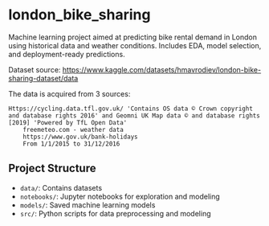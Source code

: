# london_bike_sharing
Machine learning project aimed at predicting bike rental demand in London using historical data and weather conditions. Includes EDA, model selection, and deployment-ready predictions.

Dataset source: https://www.kaggle.com/datasets/hmavrodiev/london-bike-sharing-dataset/data

The data is acquired from 3 sources:

    Https://cycling.data.tfl.gov.uk/ 'Contains OS data © Crown copyright and database rights 2016' and Geomni UK Map data © and database rights [2019] 'Powered by TfL Open Data'
        freemeteo.com - weather data
        https://www.gov.uk/bank-holidays
        From 1/1/2015 to 31/12/2016 



## Project Structure

- `data/`: Contains datasets
- `notebooks/`: Jupyter notebooks for exploration and modeling
- `models/`: Saved machine learning models
- `src/`: Python scripts for data preprocessing and modeling
